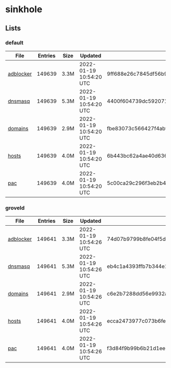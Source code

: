 # sinkhole

## Lists

### default

|File|Entries|Size|Updated|Hash|
|-|-|-|-|-|
|[adblocker](https://raw.githubusercontent.com/groveld/sinkhole/lists/default/adblocker.txt)|149639|3.3M|2022-01-19 10:54:20 UTC|9ff688e26c7845df56b9fdb8e006e0fa12c91c0b6d7a9e5e4f8594d15f0d8136|
|[dnsmasq](https://raw.githubusercontent.com/groveld/sinkhole/lists/default/dnsmasq.txt)|149639|5.3M|2022-01-19 10:54:20 UTC|4400f604739dc592071e874551ef140bdf8e2096c002cda28213bfd5f4f99fd5|
|[domains](https://raw.githubusercontent.com/groveld/sinkhole/lists/default/domains.txt)|149639|2.9M|2022-01-19 10:54:20 UTC|fbe83073c566427f4abfda836a756102f63e89e3f7ad460ca8a8d0e1ca2b152b|
|[hosts](https://raw.githubusercontent.com/groveld/sinkhole/lists/default/hosts.txt)|149639|4.0M|2022-01-19 10:54:20 UTC|6b443bc62a4ae40d6366ff884b2be97b2e34b1fa01d4d3f3db25dfbe6c3af737|
|[pac](https://raw.githubusercontent.com/groveld/sinkhole/lists/default/pac.txt)|149639|4.0M|2022-01-19 10:54:20 UTC|5c00ca29c296f3eb2b46cd3348cf12ee18d298f1b166bc33bc1650e15b79cc17|

### groveld

|File|Entries|Size|Updated|Hash|
|-|-|-|-|-|
|[adblocker](https://raw.githubusercontent.com/groveld/sinkhole/lists/groveld/adblocker.txt)|149641|3.3M|2022-01-19 10:54:26 UTC|74d07b9799b8fe04f5dc5236b5a5f1d7ac99a702a87e62b1b8fc4123b270ba4c|
|[dnsmasq](https://raw.githubusercontent.com/groveld/sinkhole/lists/groveld/dnsmasq.txt)|149641|5.3M|2022-01-19 10:54:26 UTC|eb4c1a4393ffb7b344e199f44690d98ed5495d7bf785ed477370217211a5f772|
|[domains](https://raw.githubusercontent.com/groveld/sinkhole/lists/groveld/domains.txt)|149641|2.9M|2022-01-19 10:54:26 UTC|c6e2b7288dd56e9932a96f53184ff0277791e59c3145d5a40b44530b42e713e9|
|[hosts](https://raw.githubusercontent.com/groveld/sinkhole/lists/groveld/hosts.txt)|149641|4.0M|2022-01-19 10:54:26 UTC|ecca2473977c073b6feb0b1034af6083462a7fec47efd5d6187311b37d05b226|
|[pac](https://raw.githubusercontent.com/groveld/sinkhole/lists/groveld/pac.txt)|149641|4.0M|2022-01-19 10:54:26 UTC|f3d84f9b99b6b21d1ee05985d0a071a9348289c6b1b6cbdbb90d6313caf55fa4|
